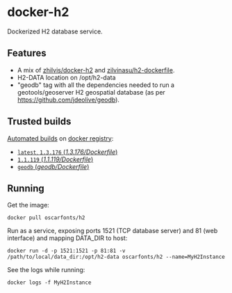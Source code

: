 docker-h2
=========

Dockerized H2 database service.


## Features

* A mix of [zhilvis/docker-h2](https://github.com/zhilvis/docker-h2) and [zilvinasu/h2-dockerfile](https://github.com/zilvinasu/h2-dockerfile).
* H2-DATA location on /opt/h2-data
* "geodb" tag with all the dependencies needed to run a geotools/geoserver H2 geospatial database (as per https://github.com/jdeolive/geodb).


## Trusted builds

[Automated builds](https://hub.docker.com/r/oscarfonts/h2/) on [docker registry](https://registry.hub.docker.com/):

* [`latest`, `1.3.176` (*1.3.176/Dockerfile*)](https://github.com/oscarfonts/docker-h2/blob/master/1.3.176/Dockerfile)
* [`1.1.119` (*1.1.119/Dockerfile*)](https://github.com/oscarfonts/docker-h2/blob/master/1.1.119/Dockerfile)
* [`geodb` (*geodb/Dockerfile*)](https://github.com/oscarfonts/docker-geoserver/blob/master/geodb/Dockerfile)


## Running

Get the image:

```
docker pull oscarfonts/h2
```

Run as a service, exposing ports 1521 (TCP database server) and 81 (web interface) and mapping DATA_DIR to host:

```
docker run -d -p 1521:1521 -p 81:81 -v /path/to/local/data_dir:/opt/h2-data oscarfonts/h2 --name=MyH2Instance
```

See the logs while running:

```
docker logs -f MyH2Instance
```
